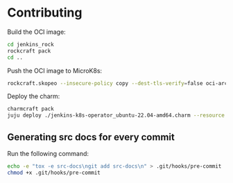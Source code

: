 # Contributing

Build the OCI image:

```bash
cd jenkins_rock
rockcraft pack
cd ..
```

Push the OCI image to MicroK8s:

```bash
rockcraft.skopeo --insecure-policy copy --dest-tls-verify=false oci-archive:jenkins_rock/jenkins_1.0_amd64.rock docker://localhost:32000/jenkins:1.0
```

Deploy the charm:

```bash
charmcraft pack
juju deploy ./jenkins-k8s-operator_ubuntu-22.04-amd64.charm --resource jenkins-image=localhost:32000/jenkins:1.0
```

## Generating src docs for every commit

Run the following command:

```bash
echo -e "tox -e src-docs\ngit add src-docs\n" > .git/hooks/pre-commit
chmod +x .git/hooks/pre-commit
```
